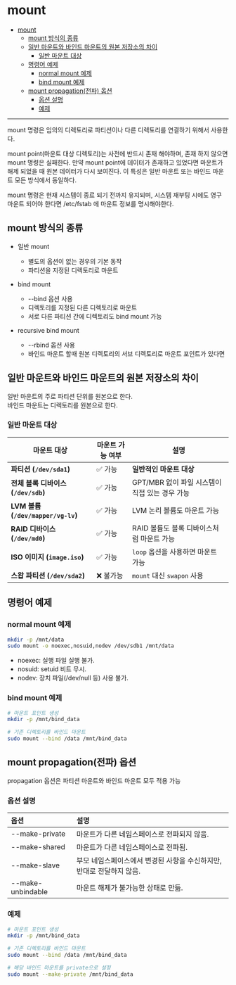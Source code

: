 
# mount

- [mount](#mount)
  - [mount 방식의 종류](#mount-방식의-종류)
  - [일반 마운트와 바인드 마운트의 원본 저장소의 차이](#일반-마운트와-바인드-마운트의-원본-저장소의-차이)
    - [일반 마운트 대상](#일반-마운트-대상)
  - [명령어 예제](#명령어-예제)
    - [normal mount 예제](#normal-mount-예제)
    - [bind mount 예제](#bind-mount-예제)
  - [mount propagation(전파) 옵션](#mount-propagation전파-옵션)
    - [옵션 설명](#옵션-설명)
    - [예제](#예제)

---
mount 명령은 임의의 디렉토리로 파티션이나 다른 디렉토리를 연결하기 위해서 사용한다.

mount point(마운트 대상 디렉토리)는 사전에 반드시 존재 해야하며, 존재 하지 않으면 mount 명령은 실패한다. 만약 mount point에 데이터가 존재하고 있었다면 마운트가 해제 되었을 때 원본 데이터가 다시 보여진다. 이 특성은 일반 마운트 또는 바인드 마운트 모든 방식에서 동일하다.

mount 명령은 현재 시스템이 종료 되기 전까지 유지되며, 시스템 재부팅 시에도 영구 마운트 되어야 한다면 /etc/fstab 에 마운트 정보를 명시해야한다.

## mount 방식의 종류

- 일반 mount
  - 별도의 옵션이 없는 경우의 기본 동작
  - 파티션을 지정된 디렉토리로 마운트

- bind mount
  - --bind 옵션 사용
  - 디렉토리를 지정된 다른 디렉토리로 마운트
  - 서로 다른 파티션 간에 디렉토리도 bind mount 가능

- recursive bind mount
  - --rbind 옵션 사용
  - 바인드 마운트 할때 원본 디렉토리의 서브 디렉토리로 마운트 포인트가 있다면  

## 일반 마운트와 바인드 마운트의 원본 저장소의 차이

일반 마운트의 주로 파티션 단위를 원본으로 한다.  
바인드 마운트는 디렉토리를 원본으로 한다.

### 일반 마운트 대상

| **마운트 대상** | **마운트 가능 여부** | **설명** |
|---|---|---|
| **파티션 (`/dev/sda1`)** | ✅ 가능 | **일반적인 마운트 대상** |
| **전체 블록 디바이스 (`/dev/sdb`)** | ✅ 가능 | GPT/MBR 없이 파일 시스템이 직접 있는 경우 가능 |
| **LVM 볼륨 (`/dev/mapper/vg-lv`)** | ✅ 가능 | LVM 논리 볼륨도 마운트 가능 |
| **RAID 디바이스 (`/dev/md0`)**     | ✅ 가능 | RAID 볼륨도 블록 디바이스처럼 마운트 가능 |
| **ISO 이미지 (`image.iso`)**       | ✅ 가능 | `loop` 옵션을 사용하면 마운트 가능 |
| **스왑 파티션 (`/dev/sda2`)**       | ❌ 불가능 | `mount` 대신 `swapon` 사용 |

## 명령어 예제

### normal mount 예제

```bash
mkdir -p /mnt/data
sudo mount -o noexec,nosuid,nodev /dev/sdb1 /mnt/data
```

- noexec: 실행 파일 실행 불가.
- nosuid: setuid 비트 무시.
- nodev: 장치 파일(/dev/null 등) 사용 불가.

### bind mount 예제

```bash
# 마운트 포인트 생성
mkdir -p /mnt/bind_data

# 기존 디렉토리를 바인드 마운트
sudo mount --bind /data /mnt/bind_data
```

## mount propagation(전파) 옵션

propagation 옵션은 파티션 마운트와 바인드 마운트 모두 적용 가능

### 옵션 설명

|옵션                | 설명|
|:---|:---|
|--make-private      | 마운트가 다른 네임스페이스로 전파되지 않음.|
|--make-shared       | 마운트가 다른 네임스페이스로 전파됨.|
|--make-slave        | 부모 네임스페이스에서 변경된 사항을 수신하지만, 반대로 전달하지 않음.|
|--make-unbindable   | 마운트 해제가 불가능한 상태로 만듦.|

### 예제

```bash
# 마운트 포인트 생성
mkdir -p /mnt/bind_data

# 기존 디렉토리를 바인드 마운트
sudo mount --bind /data /mnt/bind_data

# 해당 바인드 마운트를 private으로 설정
sudo mount --make-private /mnt/bind_data
```
